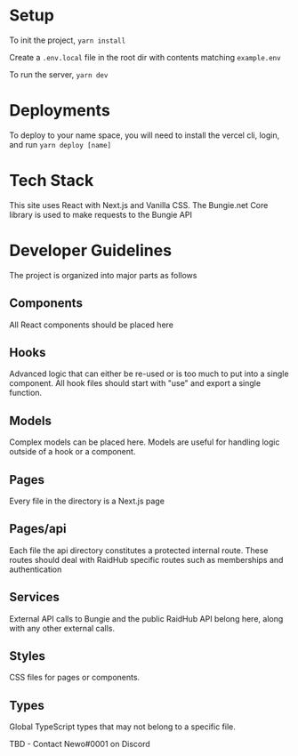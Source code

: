 # Setup

To init the project, `yarn install`

Create a `.env.local` file in the root dir with contents matching `example.env`

To run the server, `yarn dev`

# Deployments

To deploy to your name space, you will need to install the vercel cli, login, and run `yarn deploy [name]`

# Tech Stack

This site uses React with Next.js and Vanilla CSS. The Bungie.net Core library is used to make requests to the Bungie API

# Developer Guidelines

The project is organized into major parts as follows

## Components

All React components should be placed here

## Hooks

Advanced logic that can either be re-used or is too much to put into a single component. All hook files should start with "use" and export a single function.

## Models

Complex models can be placed here. Models are useful for handling logic outside of a hook or a component.

## Pages

Every file in the directory is a Next.js page

## Pages/api

Each file the api directory constitutes a protected internal route. These routes should deal with RaidHub specific routes such as memberships and authentication

## Services

External API calls to Bungie and the public RaidHub API belong here, along with any other external calls.

## Styles

CSS files for pages or components.

## Types

Global TypeScript types that may not belong to a specific file.

TBD - Contact Newo#0001 on Discord
